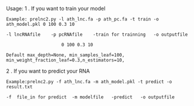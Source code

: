 Usage: 
1 . If you want to train your model

    Example: prelnc2.py -l ath_lnc.fa -p ath_pc.fa -t train -o ath_model.pkl 0 100 0.3 10
    
    -l lncRNAfile    -p pcRNAfile    -train for trainning   -o outputfile
    
                         0 100 0.3 10         
                         
    Default max_depth=None, min_samples_leaf=100, min_weight_fraction_leaf=0.3,n_estimators=10,
    
2 . If you want to predict your RNA

    Example:prelnc2.py -f ath_lnc.fa -m ath_model.pkl -t predict -o result.txt
    
    -f  file_in for predict  -m modelfile   -predict   -o outputfile
    

